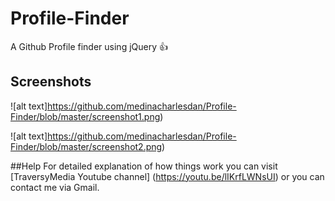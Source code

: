 # Profile-Finder
A Github Profile finder using jQuery :+1:

## Screenshots

![alt text]https://github.com/medinacharlesdan/Profile-Finder/blob/master/screenshot1.png)

![alt text]https://github.com/medinacharlesdan/Profile-Finder/blob/master/screenshot2.png)

##Help
For detailed explanation of how things work you can visit [TraversyMedia Youtube channel]
(https://youtu.be/lIKrfLWNsUI) or you can contact me via Gmail.
